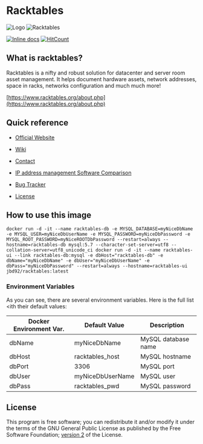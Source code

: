 # Racktables

![Logo](https://avatars1.githubusercontent.com/u/1536973?s=400&v=4)
![Racktables](https://www.racktables.org/img/logo.png)

[![Inline docs](http://inch-ci.org/github/JayBeeDe/Frq-Bash-Library.svg?branch=master)](http://inch-ci.org/github/JayBeeDe/Frq-Bash-Library) [![HitCount](http://hits.dwyl.com/JayBeeDe/Frq-Bash-Library.svg)](http://hits.dwyl.com/JayBeeDe/Frq-Bash-Library)

## What is racktables?

Racktables is a nifty and robust solution for datacenter and server room asset management. It helps document hardware assets, network addresses, space in racks, networks configuration and much much more!

[https://www.racktables.org/about.php](https://www.racktables.org/about.php)

## Quick reference

- [Official Website](https://www.racktables.org/about.php)

- [Wiki](https://wiki.racktables.org/index.php/Main_Page)

- [Contact](https://www.racktables.org/contacts.php)

- [IP address management Software Comparison](https://en.wikipedia.org/wiki/IP_address_management)

- [Bug Tracker](https://bugs.racktables.org/my_view_page.php)

- [License](https://www.gnu.org/licenses/old-licenses/gpl-2.0.en.html)

## How to use this image

`docker run -d -it --name racktables-db -e MYSQL_DATABASE=myNiceDbName -e MYSQL_USER=myNiceDbUserName -e MYSQL_PASSWORD=myNiceDbPassword -e MYSQL_ROOT_PASSWORD=myNiceROOTDbPassword --restart=always --hostname=racktables-db mysql:5.7 --character-set-server=utf8 --collation-server=utf8_unicode_ci
docker run -d -it --name racktables-ui --link racktables-db:mysql -e dbHost="racktables-db" -e dbName="myNiceDbName" -e dbUser="myNiceDbUserName" -e dbPass="myNiceDbPassword" --restart=always --hostname=racktables-ui jbd92/racktables:latest`

### Environment Variables

As you can see, there are several environment variables. Here is the full list <ith their default values:

Docker Environment Var. | Default Value | Description
------------- | ------------- | -------------
dbName | myNiceDbName | MySQL database name
dbHost | racktables_host | MySQL hostname
dbPort | 3306 | MySQL port
dbUser | myNiceDbUserName | MySQL user
dbPass | racktables_pwd | MySQL password

## License

This program is free software; you can redistribute it and/or modify it under the terms of the GNU General Public License as published by the Free Software Foundation; [version 2](https://www.gnu.org/licenses/old-licenses/gpl-2.0.en.html) of the License.



